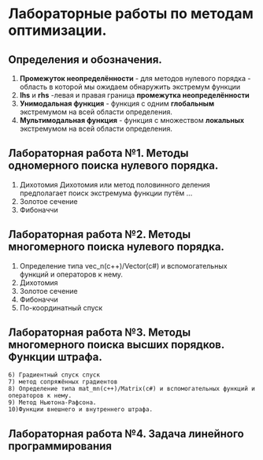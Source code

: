 
# Лабораторные работы по методам оптимизации.
## Определения и обозначения.
1. **Промежуток неопределённости** - для методов нулевого порядка - область в которой мы ожидаем обнаружить экстремум функции 
2. **lhs** и **rhs** -левая и правая граница **промежутка неопределённости**
3. **Унимодальная функция** - функция с одним **глобальным** экстремумом на всей области определения.
4.  **Мультимодальная функция** - функция с множеством **локальных** экстремумом на всей области определения.

## Лабораторная работа №1. Методы одномерного поиска нулевого порядка.
1. Дихотомия
   Дихотомия или метод половинного деления предполагает поиск экстремума функции путём ...
2. Золотое сечение
3. Фибоначчи

## Лабораторная работа №2. Методы многомерного поиска нулевого порядка.

1. Определение типа vec_n(c++)/Vector(c#) и вспомогательных функций и операторов к нему.
2. Дихотомия
3. Золотое сечение
4. Фибоначчи
5. По-координатный спуск
 
## Лабораторная работа №3. Методы многомерного поиска высших порядков. Функции штрафа.

	6) Градиентный спуск спуск
	7) метод сопряжённых градиентов
	8) Определение типа mat_mn(c++)/Matrix(c#) и вспомогательных функций и операторов к нему.
	9) Метод Ньютона-Рафсона.
	10)Функции внешнего и внутреннего штрафа.
 
## Лабораторная работа №4. Задача линейного программирования

